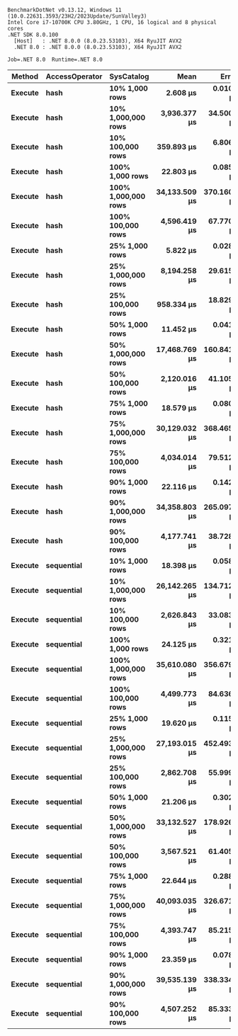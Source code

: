 ```

BenchmarkDotNet v0.13.12, Windows 11 (10.0.22631.3593/23H2/2023Update/SunValley3)
Intel Core i7-10700K CPU 3.80GHz, 1 CPU, 16 logical and 8 physical cores
.NET SDK 8.0.100
  [Host]   : .NET 8.0.0 (8.0.23.53103), X64 RyuJIT AVX2
  .NET 8.0 : .NET 8.0.0 (8.0.23.53103), X64 RyuJIT AVX2

Job=.NET 8.0  Runtime=.NET 8.0  

```
| Method  | AccessOperator | SysCatalog          | Mean          | Error       | StdDev      |
|-------- |--------------- |-------------------- |--------------:|------------:|------------:|
| **Execute** | **hash**           | **10% 1,000 rows**      |      **2.608 μs** |   **0.0105 μs** |   **0.0088 μs** |
| **Execute** | **hash**           | **10% 1,000,000 rows**  |  **3,936.377 μs** |  **34.5000 μs** |  **32.2713 μs** |
| **Execute** | **hash**           | **10% 100,000 rows**    |    **359.893 μs** |   **6.8062 μs** |   **7.8381 μs** |
| **Execute** | **hash**           | **100% 1,000 rows**     |     **22.803 μs** |   **0.0859 μs** |   **0.0804 μs** |
| **Execute** | **hash**           | **100% 1,000,000 rows** | **34,133.509 μs** | **370.1601 μs** | **328.1373 μs** |
| **Execute** | **hash**           | **100% 100,000 rows**   |  **4,596.419 μs** |  **67.7703 μs** |  **63.3924 μs** |
| **Execute** | **hash**           | **25% 1,000 rows**      |      **5.822 μs** |   **0.0280 μs** |   **0.0248 μs** |
| **Execute** | **hash**           | **25% 1,000,000 rows**  |  **8,194.258 μs** |  **29.6157 μs** |  **26.2535 μs** |
| **Execute** | **hash**           | **25% 100,000 rows**    |    **958.334 μs** |  **18.8295 μs** |  **27.6001 μs** |
| **Execute** | **hash**           | **50% 1,000 rows**      |     **11.452 μs** |   **0.0417 μs** |   **0.0326 μs** |
| **Execute** | **hash**           | **50% 1,000,000 rows**  | **17,468.769 μs** | **160.8413 μs** | **150.4511 μs** |
| **Execute** | **hash**           | **50% 100,000 rows**    |  **2,120.016 μs** |  **41.1052 μs** |  **38.4498 μs** |
| **Execute** | **hash**           | **75% 1,000 rows**      |     **18.579 μs** |   **0.0806 μs** |   **0.0715 μs** |
| **Execute** | **hash**           | **75% 1,000,000 rows**  | **30,129.032 μs** | **368.4659 μs** | **344.6632 μs** |
| **Execute** | **hash**           | **75% 100,000 rows**    |  **4,034.014 μs** |  **79.5129 μs** |  **81.6539 μs** |
| **Execute** | **hash**           | **90% 1,000 rows**      |     **22.116 μs** |   **0.1429 μs** |   **0.1336 μs** |
| **Execute** | **hash**           | **90% 1,000,000 rows**  | **34,358.803 μs** | **265.0979 μs** | **221.3688 μs** |
| **Execute** | **hash**           | **90% 100,000 rows**    |  **4,177.741 μs** |  **38.7282 μs** |  **36.2264 μs** |
| **Execute** | **sequential**     | **10% 1,000 rows**      |     **18.398 μs** |   **0.0584 μs** |   **0.0487 μs** |
| **Execute** | **sequential**     | **10% 1,000,000 rows**  | **26,142.265 μs** | **134.7129 μs** | **126.0105 μs** |
| **Execute** | **sequential**     | **10% 100,000 rows**    |  **2,626.843 μs** |  **33.0830 μs** |  **29.3272 μs** |
| **Execute** | **sequential**     | **100% 1,000 rows**     |     **24.125 μs** |   **0.3214 μs** |   **0.2849 μs** |
| **Execute** | **sequential**     | **100% 1,000,000 rows** | **35,610.080 μs** | **356.6790 μs** | **316.1866 μs** |
| **Execute** | **sequential**     | **100% 100,000 rows**   |  **4,499.773 μs** |  **84.6363 μs** |  **90.5598 μs** |
| **Execute** | **sequential**     | **25% 1,000 rows**      |     **19.620 μs** |   **0.1159 μs** |   **0.1084 μs** |
| **Execute** | **sequential**     | **25% 1,000,000 rows**  | **27,193.015 μs** | **452.4932 μs** | **401.1234 μs** |
| **Execute** | **sequential**     | **25% 100,000 rows**    |  **2,862.708 μs** |  **55.9992 μs** |  **64.4887 μs** |
| **Execute** | **sequential**     | **50% 1,000 rows**      |     **21.206 μs** |   **0.3023 μs** |   **0.2827 μs** |
| **Execute** | **sequential**     | **50% 1,000,000 rows**  | **33,132.527 μs** | **178.9265 μs** | **167.3680 μs** |
| **Execute** | **sequential**     | **50% 100,000 rows**    |  **3,567.521 μs** |  **61.4050 μs** |  **57.4383 μs** |
| **Execute** | **sequential**     | **75% 1,000 rows**      |     **22.644 μs** |   **0.2889 μs** |   **0.2702 μs** |
| **Execute** | **sequential**     | **75% 1,000,000 rows**  | **40,093.035 μs** | **326.6712 μs** | **272.7853 μs** |
| **Execute** | **sequential**     | **75% 100,000 rows**    |  **4,393.747 μs** |  **85.2151 μs** | **104.6518 μs** |
| **Execute** | **sequential**     | **90% 1,000 rows**      |     **23.359 μs** |   **0.0785 μs** |   **0.0735 μs** |
| **Execute** | **sequential**     | **90% 1,000,000 rows**  | **39,535.139 μs** | **338.3343 μs** | **316.4781 μs** |
| **Execute** | **sequential**     | **90% 100,000 rows**    |  **4,507.252 μs** |  **85.3331 μs** |  **83.8085 μs** |
